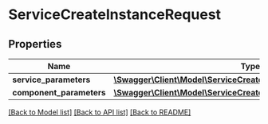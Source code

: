 # ServiceCreateInstanceRequest

## Properties
Name | Type | Description | Notes
------------ | ------------- | ------------- | -------------
**service_parameters** | [**\Swagger\Client\Model\ServiceCreateInstanceServiceParameters**](ServiceCreateInstanceServiceParameters.md) |  | 
**component_parameters** | [**\Swagger\Client\Model\ServiceCreateInstanceComponentParameters**](ServiceCreateInstanceComponentParameters.md) |  | 

[[Back to Model list]](../README.md#documentation-for-models) [[Back to API list]](../README.md#documentation-for-api-endpoints) [[Back to README]](../README.md)


